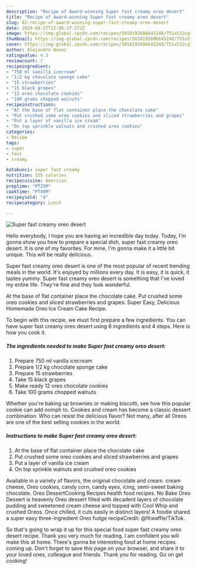 ```yaml
---
description: "Recipe of Award-winning Super fast creamy oreo desert"
title: "Recipe of Award-winning Super fast creamy oreo desert"
slug: 82-recipe-of-award-winning-super-fast-creamy-oreo-desert
date: 2020-08-27T22:06:27.572Z
image: https://img-global.cpcdn.com/recipes/5010192686645248/751x532cq70/super-fast-creamy-oreo-desert-recipe-main-photo.jpg
thumbnail: https://img-global.cpcdn.com/recipes/5010192686645248/751x532cq70/super-fast-creamy-oreo-desert-recipe-main-photo.jpg
cover: https://img-global.cpcdn.com/recipes/5010192686645248/751x532cq70/super-fast-creamy-oreo-desert-recipe-main-photo.jpg
author: Alejandro Nunez
ratingvalue: 4.3
reviewcount: 7
recipeingredient:
- "750 ml vanilla icecream"
- "1/2 kg chocolate sponge cake"
- "15 strawberries"
- "15 black grapes"
- "12 oreo chocolate cookies"
- "100 grams chopped walnuts"
recipeinstructions:
- "At the base of flat container place the chocolate cake"
- "Put crushed some oreo cookies and sliced strawberries and grapes"
- "Put a layer of vanilla ice cream"
- "On top sprinkle walnuts and crushed oreo cookies"
categories:
- Recipe
tags:
- super
- fast
- creamy

katakunci: super fast creamy 
nutrition: 255 calories
recipecuisine: American
preptime: "PT25M"
cooktime: "PT49M"
recipeyield: "4"
recipecategory: Lunch

---
```



![Super fast creamy oreo desert](https://img-global.cpcdn.com/recipes/5010192686645248/751x532cq70/super-fast-creamy-oreo-desert-recipe-main-photo.jpg)

Hello everybody, I hope you are having an incredible day today. Today, I'm gonna show you how to prepare a special dish, super fast creamy oreo desert. It is one of my favorites. For mine, I'm gonna make it a little bit unique. This will be really delicious.

Super fast creamy oreo desert is one of the most popular of recent trending meals in the world. It's enjoyed by millions every day. It is easy, it is quick, it tastes yummy. Super fast creamy oreo desert is something that I've loved my entire life. They're fine and they look wonderful.

At the base of flat container place the chocolate cake. Put crushed some oreo cookies and sliced strawberries and grapes. Super Easy, Delicious Homemade Oreo Ice Cream Cake Recipe.


To begin with this recipe, we must first prepare a few ingredients. You can have super fast creamy oreo desert using 6 ingredients and 4 steps. Here is how you cook it.

<!--inarticleads1-->

##### The ingredients needed to make Super fast creamy oreo desert:

1. Prepare 750 ml vanilla icecream
1. Prepare 1/2 kg chocolate sponge cake
1. Prepare 15 strawberries
1. Take 15 black grapes
1. Make ready 12 oreo chocolate cookies
1. Take 100 grams chopped walnuts


Whether you&#39;re baking up brownies or making biscotti, see how this popular cookie can add oomph to. Cookies and cream has become a classic dessert combination. Who can resist the delicious flavor? Not many, after all Oreos are one of the best selling cookies in the world. 

<!--inarticleads2-->

##### Instructions to make Super fast creamy oreo desert:

1. At the base of flat container place the chocolate cake
1. Put crushed some oreo cookies and sliced strawberries and grapes
1. Put a layer of vanilla ice cream
1. On top sprinkle walnuts and crushed oreo cookies


Available in a variety of flavors, the original chocolate and cream. cream cheese, Oreo cookies, candy corn, candy eyes, icing, semi-sweet baking chocolate. Oreo DessertCooking Recipes health food recipes. No Bake Oreo Dessert is heavenly Oreo dessert filled with decadent layers of chocolate pudding and sweetened cream cheese and topped with Cool Whip and crushed Oreos. Once chilled, it cuts easily in distinct layers! A foodie shared a super easy three-ingredient Oreo fudge recipeCredit: @fitwaffle/TikTok. 

So that's going to wrap it up for this special food super fast creamy oreo desert recipe. Thank you very much for reading. I am confident you will make this at home. There's gonna be interesting food at home recipes coming up. Don't forget to save this page on your browser, and share it to your loved ones, colleague and friends. Thank you for reading. Go on get cooking!
